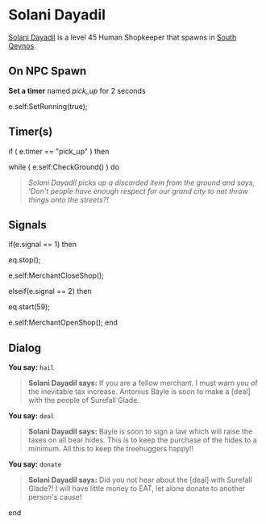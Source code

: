 # Solani Dayadil



[Solani Dayadil](/npc/1094) is a level 45 Human Shopkeeper that spawns in [South Qeynos](/zone/1).



## On NPC Spawn

**Set a timer** named *pick_up* for 2 seconds

e.self:SetRunning(true);


## Timer(s)

if ( e.timer == "pick_up" ) then




while ( e.self:CheckGround() ) do



>*Solani Dayadil picks up a discarded item from the ground and says, 'Don't people have enough respect for our grand city to not throw things onto the streets?!*




## Signals

if(e.signal == 1) then


eq.stop();


e.self:MerchantCloseShop();

elseif(e.signal == 2) then


eq.start(59);



e.self:MerchantOpenShop();
end



## Dialog

**You say:** `hail`



>**Solani Dayadil says:** If you are a fellow merchant. I must warn you of the inevitable tax increase. Antonius Bayle is soon to make a [deal] with the people of Surefall Glade.

**You say:** `deal`



>**Solani Dayadil says:** Bayle is soon to sign a law which will raise the taxes on all bear hides. This is to keep the purchase of the hides to a minimum.  All this to keep the treehuggers happy!!

**You say:** `donate`



>**Solani Dayadil says:** Did you not hear about the [deal] with Surefall Glade?! I will have little money to EAT, let alone donate to another person's cause!


end
